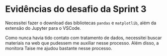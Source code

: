 # Evidências do desafio da Sprint 3
Necessitei fazer o download das bibliotecas `pandas` e `matplotlib`, além da extensão do Jupyter para o VSCode. 

Como nunca havia tido contato com tratamento de dados, necessitei buscar materiais na web que pudessem me auxiliar nesse processo. Além disso, a monitora Taise me ajudou bastante nesse processo.